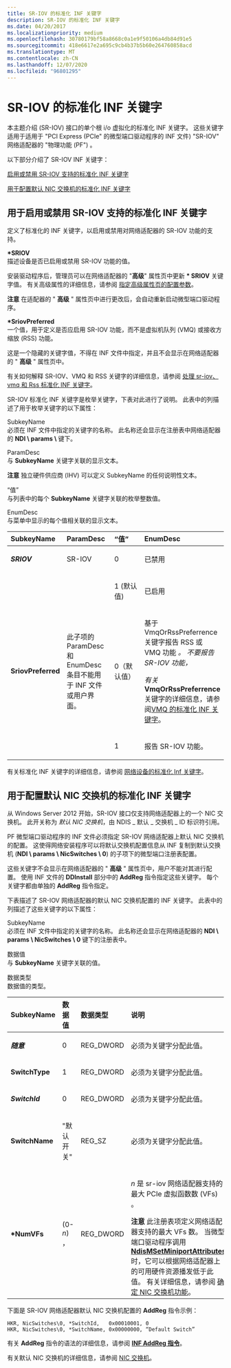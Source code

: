 ```yaml
---
title: SR-IOV 的标准化 INF 关键字
description: SR-IOV 的标准化 INF 关键字
ms.date: 04/20/2017
ms.localizationpriority: medium
ms.openlocfilehash: 30780179bf58a8668c0a1e9f50106a4db84d91e5
ms.sourcegitcommit: 418e6617e2a695c9cb4b37b5b60e264760858acd
ms.translationtype: MT
ms.contentlocale: zh-CN
ms.lasthandoff: 12/07/2020
ms.locfileid: "96801295"
---
```

# <a name="standardized-inf-keywords-for-sr-iov"></a>SR-IOV 的标准化 INF 关键字


本主题介绍 (SR-IOV) 接口的单个根 i/o 虚拟化的标准化 INF 关键字。 这些关键字适用于适用于 "PCI Express (PCIe" 的微型端口驱动程序的 INF 文件) "SR-IOV" 网络适配器的 "物理功能 (PF") 。

以下部分介绍了 SR-IOV INF 关键字：

[启用或禁用 SR-IOV 支持的标准化 INF 关键字](#standardized-inf-keywords-for-enabling-or-disabling-sr-iov-support)

[用于配置默认 NIC 交换机的标准化 INF 关键字](#standardized-inf-keywords-for-configuration-of-the-default-nic-switch)

## <a name="standardized-inf-keywords-for-enabling-or-disabling-sr-iov-support"></a>用于启用或禁用 SR-IOV 支持的标准化 INF 关键字


定义了标准化的 INF 关键字，以启用或禁用对网络适配器的 SR-IOV 功能的支持。

<a href="" id="-sriov"></a>**\*SRIOV**  
描述设备是否已启用或禁用 SR-IOV 功能的值。

安装驱动程序后，管理员可以在网络适配器的 "**高级**" 属性页中更新 **\* SRIOV** 关键字值。 有关高级属性的详细信息，请参阅 [指定高级属性页的配置参数](specifying-configuration-parameters-for-the-advanced-properties-page.md)。

**注意**   在适配器的 " **高级** " 属性页中进行更改后，会自动重新启动微型端口驱动程序。

 

<a href="" id="-sriovpreferred"></a>**\*SriovPreferred**  
一个值，用于定义是否应启用 SR-IOV 功能，而不是虚拟机队列 (VMQ) 或接收方缩放 (RSS) 功能。

这是一个隐藏的关键字值，不得在 INF 文件中指定，并且不会显示在网络适配器的 " **高级** " 属性页中。

有关如何解释 SR-IOV、VMQ 和 RSS 关键字的详细信息，请参阅 [处理 sr-iov、vmq 和 Rss 标准化 INF 关键字](handling-sr-iov--vmq--and-rss-standardized-inf-keywords.md)。

SR-IOV 标准化 INF 关键字是枚举关键字，下表对此进行了说明。 此表中的列描述了用于枚举关键字的以下属性：

<a href="" id="subkeyname"></a>SubkeyName  
必须在 INF 文件中指定的关键字的名称。 此名称还会显示在注册表中网络适配器的 **NDI \\ params \\** 键下。

<a href="" id="paramdesc"></a>ParamDesc  
与 **SubkeyName** 关键字关联的显示文本。

**注意**  独立硬件供应商 (IHV) 可以定义 SubkeyName 的任何说明性文本。

 

<a href="" id="value"></a>“值”  
与列表中的每个 **SubkeyName** 关键字关联的枚举整数值。

<a href="" id="enumdesc"></a>EnumDesc  
与菜单中显示的每个值相关联的显示文本。

<table>
<colgroup>
<col width="25%" />
<col width="25%" />
<col width="25%" />
<col width="25%" />
</colgroup>
<thead>
<tr class="header">
<th align="left">SubkeyName</th>
<th align="left">ParamDesc</th>
<th align="left">“值”</th>
<th align="left">EnumDesc</th>
</tr>
</thead>
<tbody>
<tr class="odd">
<td align="left"><p><strong><em>SRIOV</strong></p></td>
<td align="left"><p>SR-IOV</p></td>
<td align="left"><p>0</p></td>
<td align="left"><p>已禁用</p></td>
</tr>
<tr class="even">
<td align="left"></td>
<td align="left"></td>
<td align="left"><p>1 (默认值) </p></td>
<td align="left"><p>已启用</p></td>
</tr>
<tr class="odd">
<td align="left"><p><strong></em>SriovPreferred</strong></p></td>
<td align="left"><p>此子项的 ParamDesc 和 EnumDesc 条目不能用于 INF 文件或用户界面。</p></td>
<td align="left"><p>0（默认值）</p></td>
<td align="left"><p>基于 VmqOrRssPreferrence 关键字报告 RSS 或 VMQ 功能 <strong> <em> </strong> 。 不要报告 SR-IOV 功能，</p>
<p>有关<strong> </em> VmqOrRssPreferrence</strong>关键字的详细信息，请参阅<a href="standardized-inf-keywords-for-vmq.md" data-raw-source="[Standardized INF Keywords for VMQ](standardized-inf-keywords-for-vmq.md)">VMQ 的标准化 INF 关键字</a>。</p></td>
</tr>
<tr class="even">
<td align="left"></td>
<td align="left"></td>
<td align="left"><p>1</p></td>
<td align="left"><p>报告 SR-IOV 功能。</p></td>
</tr>
</tbody>
</table>

 

有关标准化 INF 关键字的详细信息，请参阅 [网络设备的标准化 Inf 关键字](standardized-inf-keywords-for-network-devices.md)。

## <a name="standardized-inf-keywords-for-configuration-of-the-default-nic-switch"></a>用于配置默认 NIC 交换机的标准化 INF 关键字


从 Windows Server 2012 开始，SR-IOV 接口仅支持网络适配器上的一个 NIC 交换机。 此开关称为 *默认 NIC 交换机*，由 NDIS \_ 默认 \_ 交换机 \_ ID 标识符引用。

PF 微型端口驱动程序的 INF 文件必须指定 SR-IOV 网络适配器上默认 NIC 交换机的配置。 这使得网络安装程序可以将默认交换机配置信息从 INF 复制到默认交换机 (**NDI \\ params \\ NicSwitches \\ 0**) 的子项下的微型端口注册表配置。

这些关键字不会显示在网络适配器的 " **高级** " 属性页中，用户不能对其进行配置。 使用 INF 文件的 **DDInstall** 部分中的 **AddReg** 指令指定这些关键字。 每个关键字都由单独的 **AddReg** 指令指定。

下表描述了 SR-IOV 网络适配器的默认 NIC 交换机配置的 INF 关键字。 此表中的列描述了这些关键字的以下属性：

<a href="" id="subkeyname"></a>SubkeyName  
必须在 INF 文件中指定的关键字的名称。 此名称还会显示在网络适配器的 **NDI \\ params \\ NicSwitches \\ 0** 键下的注册表中。

<a href="" id="data-value"></a>数据值  
与 **SubkeyName** 关键字关联的值。

<a href="" id="data-type"></a>数据类型  
数据值的类型。

<table>
<colgroup>
<col width="25%" />
<col width="25%" />
<col width="25%" />
<col width="25%" />
</colgroup>
<thead>
<tr class="header">
<th align="left">SubkeyName</th>
<th align="left">数据值</th>
<th align="left">数据类型</th>
<th align="left">说明</th>
</tr>
</thead>
<tbody>
<tr class="odd">
<td align="left"><p><strong><em>随意</strong></p></td>
<td align="left"><p>0</p></td>
<td align="left"><p>REG_DWORD</p></td>
<td align="left"><p>必须为关键字分配此值。</p></td>
</tr>
<tr class="even">
<td align="left"><p><strong></em>SwitchType</strong></p></td>
<td align="left"><p>1</p></td>
<td align="left"><p>REG_DWORD</p></td>
<td align="left"><p>必须为关键字分配此值。</p></td>
</tr>
<tr class="odd">
<td align="left"><p><strong><em>SwitchId</strong></p></td>
<td align="left"><p>0</p></td>
<td align="left"><p>REG_DWORD</p></td>
<td align="left"><p>必须为关键字分配此值。</p></td>
</tr>
<tr class="even">
<td align="left"><p><strong></em>SwitchName</strong></p></td>
<td align="left"><p>"默认开关"</p></td>
<td align="left"><p>REG_SZ</p></td>
<td align="left"><p>必须为关键字分配此值。</p></td>
</tr>
<tr class="odd">
<td align="left"><p><strong>*NumVFs</strong></p></td>
<td align="left"><p> (0-<em>n</em>) ，</p></td>
<td align="left"><p>REG_DWORD</p></td>
<td align="left"><p><em>n</em> 是 sr-iov 网络适配器支持的最大 PCIe 虚拟函数数 (VFs) 。</p>
<div class="alert">
<strong>注意</strong>  此注册表项定义网络适配器支持的最大 VFs 数。 当微型端口驱动程序调用 <a href="/windows-hardware/drivers/ddi/ndis/nf-ndis-ndismsetminiportattributes" data-raw-source="[&lt;strong&gt;NdisMSetMiniportAttributes&lt;/strong&gt;](/windows-hardware/drivers/ddi/ndis/nf-ndis-ndismsetminiportattributes)"><strong>NdisMSetMiniportAttributes</strong></a>时，它可以根据网络适配器上的可用硬件资源播发低于此值。 有关详细信息，请参阅 <a href="determining-nic-switch-capabilities.md" data-raw-source="[Determining NIC Switch Capabilities](determining-nic-switch-capabilities.md)">确定 NIC 交换机功能</a>。
</div>
<div>
 
</div></td>
</tr>
</tbody>
</table>

 

下面是 SR-IOV 网络适配器默认 NIC 交换机配置的 **AddReg** 指令示例：

``` syntax
HKR, NicSwitches\0, *SwitchId,   0x00010001, 0
HKR, NicSwitches\0, *SwitchName, 0x00000000, “Default Switch”
```

有关 **AddReg** 指令的语法的详细信息，请参阅 [**INF AddReg 指令**](../install/inf-addreg-directive.md)。

有关默认 NIC 交换机的详细信息，请参阅 [NIC 交换机](nic-switches.md)。

